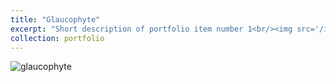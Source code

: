 ```yaml
---
title: "Glaucophyte"
excerpt: "Short description of portfolio item number 1<br/><img src='/images/Gl1.png'>"
collection: portfolio
---
```

![glaucophyte](Gl1.png)
